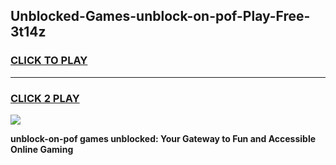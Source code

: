 
## Unblocked-Games-unblock-on-pof-Play-Free-3t14z
<h3>
<a href="https://premium76.site?title=unblock-on-pof&ref=21A">CLICK TO PLAY</a></h3>
<hr>

<h3>
<a href="https://premium76.site?title=unblock-on-pof&ref=21A">CLICK 2 PLAY</a>
  
</h3>

<a href="https://premium76.site?title=unblock-on-pof&ref=21A"><img src="https://clearcache.store/games.png"></a>


**unblock-on-pof games unblocked: Your Gateway to Fun and Accessible Online Gaming**
